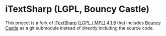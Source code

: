 iTextSharp (LGPL, Bouncy Castle)
================================

This project is a fork of [iTextSharp (LGPL / MPL) 4.1.6](https://github.com/Sbaia/iTextSharp-LGPL-BouncyCastle) that includes [Bouncy Castle](https://github.com/bcgit/bc-csharp) as a git submodule instead of directly including the source code.

